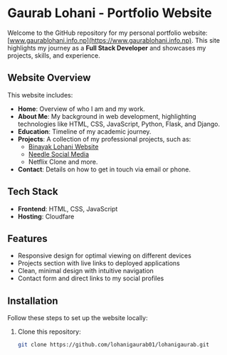 # Gaurab Lohani - Portfolio Website

Welcome to the GitHub repository for my personal portfolio website: [www.gaurablohani.info.np](https://www.gaurablohani.info.np). This site highlights my journey as a **Full Stack Developer** and showcases my projects, skills, and experience.

## Website Overview

This website includes:
- **Home**: Overview of who I am and my work.
- **About Me**: My background in web development, highlighting technologies like HTML, CSS, JavaScript, Python, Flask, and Django.
- **Education**: Timeline of my academic journey.
- **Projects**: A collection of my professional projects, such as:
  - [Binayak Lohani Website](https://www.binayaklohani.com.np)
  - [Needle Social Media](https://needle.pythonanywhere.com)
  - Netflix Clone and more.
- **Contact**: Details on how to get in touch via email or phone.

## Tech Stack

- **Frontend**: HTML, CSS, JavaScript
- **Hosting**: Cloudfare

## Features

- Responsive design for optimal viewing on different devices
- Projects section with live links to deployed applications
- Clean, minimal design with intuitive navigation
- Contact form and direct links to my social profiles

## Installation

Follow these steps to set up the website locally:

1. Clone this repository:

   ```bash
   git clone https://github.com/lohanigaurab01/lohanigaurab.git 

 
